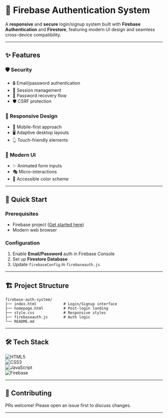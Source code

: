 # 🔐 Firebase Authentication System  


A **responsive** and **secure** login/signup system built with **Firebase Authentication** and **Firestore**, featuring modern UI design and seamless cross-device compatibility.  

---

## ✨ Features  

### 🛡 **Security**  
- 🔒 Email/password authentication  
- 🔄 Session management  
- 📧 Password recovery flow  
- 🛡️ CSRF protection  

### 📱 **Responsive Design**  
- 📱 Mobile-first approach  
- 🖥️ Adaptive desktop layouts  
- 👆 Touch-friendly elements  

### 🎨 **Modern UI**  
- ✨ Animated form inputs  
- 🎭 Micro-interactions  
- 🎨 Accessible color scheme  

---

## 🚀 Quick Start  

### Prerequisites  
- Firebase project ([Get started here](https://firebase.google.com/))  
- Modern web browser  


### Configuration  
1. Enable **Email/Password** auth in Firebase Console  
2. Set up **Firestore Database**  
3. Update `firebaseConfig` in `firebaseauth.js`  

---

## 🏗 Project Structure  

```
firebase-auth-system/
├── index.html            # Login/Signup interface
├── homepage.html         # Post-login landing
├── style.css             # Responsive styles
├── firebaseauth.js       # Auth logic
└── README.md
```

---

## 🛠 Tech Stack  

![HTML5](https://img.shields.io/badge/HTML5-E34F26?style=flat&logo=html5&logoColor=white)  
![CSS3](https://img.shields.io/badge/CSS3-1572B6?style=flat&logo=css3&logoColor=white)  
![JavaScript](https://img.shields.io/badge/JavaScript-F7DF1E?style=flat&logo=javascript&logoColor=black)  
![Firebase](https://img.shields.io/badge/Firebase-FFCA28?style=flat&logo=firebase&logoColor=black)  

---


## 🤝 Contributing  

PRs welcome! Please open an issue first to discuss changes.  

---
